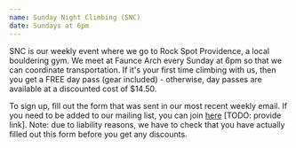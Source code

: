 ```yaml
---
name: Sunday Night Climbing (SNC)
date: Sundays at 6pm
---
```


SNC is our weekly event where we go to Rock Spot Providence, a local bouldering gym. We meet at Faunce Arch every Sunday at 6pm so that we can coordinate transportation. If it's your first time climbing with us, then you get a FREE day pass (gear included) - otherwise, day passes are available at a discounted cost of $14.50.

To sign up, fill out the form that was sent in our most recent weekly email. If you need to be added to our mailing list, you can join [here]() [TODO: provide link].
Note: due to liability reasons, we have to check that you have actually filled out this form before you get any discounts.
